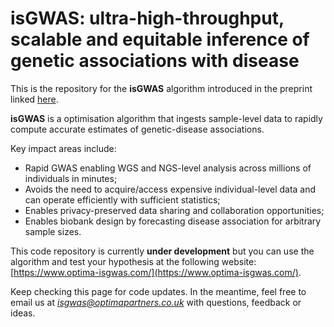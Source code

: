 # isGWAS: ultra-high-throughput, scalable and equitable inference of genetic associations with disease

This is the repository for the **isGWAS** algorithm introduced in the preprint linked [here](https://www.biorxiv.org/content/10.1101/2023.07.21.550074v3).

**isGWAS** is a optimisation algorithm that ingests sample-level data to rapidly compute accurate estimates of genetic-disease associations. 

Key impact areas include:
- Rapid GWAS enabling WGS and NGS-level analysis across millions of individuals in minutes; 
- Avoids the need to acquire/access expensive individual-level data and can operate efficiently with sufficient statistics;
- Enables privacy-preserved data sharing and collaboration opportunities;
- Enables biobank design by forecasting disease association for arbitrary sample sizes.

This code repository is currently **under development** but you can use the algorithm and test your hypothesis at the following website: [https://www.optima-isgwas.com/](https://www.optima-isgwas.com/).

Keep checking this page for code updates. In the meantime, feel free to email us at *isgwas@optimapartners.co.uk* with questions, feedback or ideas.
